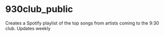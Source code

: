 # 930club_public
Creates a Spotify playlist of the top songs from artists coming to the 9:30 club. Updates weekly
